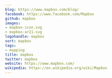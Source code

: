 ```yaml
---
blog: https://www.mapbox.com/blog/
facebook: https://www.facebook.com/Mapbox
github: mapbox
images:
- mapbox-icon.svg
- mapbox-ar21.svg
logohandle: mapbox
sort: mapbox
tags:
- mapping
title: mapbox
twitter: mapbox
website: https://www.mapbox.com/
wikipedia: https://en.wikipedia.org/wiki/Mapbox
---
```


